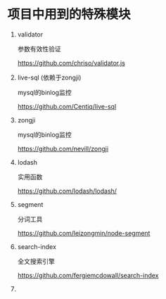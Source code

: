 # 项目中用到的特殊模块

1. validator

    参数有效性验证

    https://github.com/chriso/validator.js

2. live-sql (依赖于zongji)

    mysql的binlog监控

    https://github.com/Centiq/live-sql

3. zongji

    mysql的binlog监控

    https://github.com/nevill/zongji

4. lodash

    实用函数

    https://github.com/lodash/lodash/

5. segment

    分词工具

    https://github.com/leizongmin/node-segment

6. search-index

    全文搜索引擎

    https://github.com/fergiemcdowall/search-index

7.

